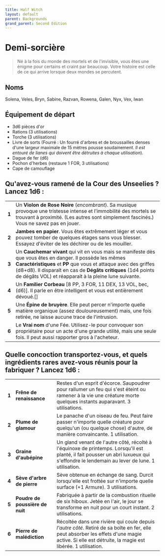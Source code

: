 ```yaml
---
title: Half Witch
layout: default
parent: Backgrounds
grand_parent: Second Edition
---
```


# Demi-sorcière

> Né à la fois du monde des mortels et de l'invisible, vous êtes une énigme pour certains et craint par beaucoup. Votre histoire est celle de ce qui arrive lorsque deux mondes se percutent.

## Noms

Solena, Veles, Bryn, Sabine, Razvan, Rowena, Galen, Nyx, Vex, Iwan

## Équipement de départ

- 3d6 pièces d'or
- Rations (3 utilisations)
- Torche (3 utilisations)
- Livre de sorts (Fourré : Un fourré d'arbres et de broussailles denses d'une largeur maximale de 15 mètres pousse soudainement. _Il est entouré de lianes qui doivent être détruites à chaque utilisation_).
- Dague de fer (d6)
- Pochon d'herbes (restaure 1 FOR, 3 utilisations)
- Cape de camouflage

## Qu'avez-vous ramené de la Cour des Unseelies ? Lancez 1d6 :

|       |                                                                                                                                                                                                                                                               |
| ----- | ------------------------------------------------------------------------------------------------------------------------------------------------------------------------------------------------------------------------------------------------------------- |
| **1** | Un **Violon de Rose Noire** (_encombrant_). Sa musique provoque une tristesse intense et l'immobilité des mortels se trouvant à proximité. (Les autres sont simplement fascinés.) Vous ne savez pas en jouer. |
| **2** | **Jambes en papier**. Vous êtes extrêmement léger et vous pouvez tomber de quelques étages sans vous blesser. Essayez d'éviter de les déchirer ou de les mouiller. |
| **3** | Un **Cauchemar vivant** qui vit en vous mais se manifeste dès que vous êtes en danger. Il possède les mêmes **Caractéristiques** et **PP** que vous et attaque avec des griffes (d8+d8). Il disparaît en cas de **Dégâts critiques** (1d4 points de dégâts VOL) et réapparaît à la pleine lune suivante. |
| **4** | Un **Familier Corbeau** [8 PP, 3 FOR, 11 DEX, 13 VOL, bec, (d6)]. Il parle en être intelligent et vous est entièrement dévoué.[] |
| **5** | Une **Épine de bruyère**. Elle peut percer n'importe quelle matière organique (assez douloureusement) mais, une fois retirée, ne laisse aucune trace de l'intrusion. |
| **6** | Le **Vrai nom** d'une Fée. Utilisez-le pour convoquer son propriétaire pour un acte d'une grande utilité, mais une seule fois. Il peut aussi rapporter gros à l'acheteur. |

## Quelle concoction transportez-vous, et quels ingrédients rares avez-vous réunis pour la fabriquer ? Lancez 1d6 :

|       |                      |                                                                                                                                                                                |
| ----- | -------------------- | ------------------------------------------------------------------------------------------------------------------------------------------------------------------------------ |
| **1** | **Frêne de renaissance** | Restes d'un esprit d'écorce. Saupoudrer pour rallumer un feu qui s'est éteint ou ramener à la vie une créature morte quelques instants auparavant. 3 utilisations. |
| **2** | **Plume de glamour** | Le panache d'un oiseau de feu. Peut faire passer n'importe quelle créature pour quelqu'un (ou quelque chose) d'autre, de manière convaincante. 1 utilisation. |
| **3** | **Graine d'aubépine** | Un gland venant de l'autre côté, récolté à l'équinoxe de printemps. Lorsqu'il est planté, il fait pousser un abri luxueux qui s'effondre le lendemain au lever de lune. 1 utilisation. |
| **4** | **Sève d'arbre de pierre** | Sève obtenue en échange de sang. Durcit lorsqu'elle est frottée sur n'importe quelle surface (+1 Armure). 3 utilisations. |
| **5** | **Poudre de poussière de nuit** | Fabriquée à partir de la combustion rituelle de six hiboux. Jetée en l'air, le jour se transforme en nuit pour un court instant. 2 utilisations. |
| **6** | **Pierre de malédiction** | Récoltée dans une rivière qui coule depuis _l'autre côté_. Retiré de sa boîte en fer, elle peut absorber les effets d'une magie active. Si elle est détruite, la magie est libérée. 1 utilisation. |
